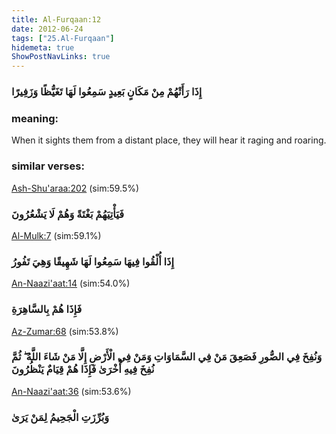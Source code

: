 ```yaml
---
title: Al-Furqaan:12
date: 2012-06-24
tags: ["25.Al-Furqaan"]
hidemeta: true 
ShowPostNavLinks: true 
---
```

### إِذَا رَأَتْهُمْ مِنْ مَكَانٍ بَعِيدٍ سَمِعُوا لَهَا تَغَيُّظًا وَزَفِيرًا
### meaning: 
When it sights them from a distant place, they will hear it raging and roaring.
### similar verses: 

[Ash-Shu'araa:202](/26/202) (sim:59.5%)

### فَيَأْتِيَهُمْ بَغْتَةً وَهُمْ لَا يَشْعُرُونَ

[Al-Mulk:7](/67/7) (sim:59.1%)

### إِذَا أُلْقُوا فِيهَا سَمِعُوا لَهَا شَهِيقًا وَهِيَ تَفُورُ

[An-Naazi'aat:14](/79/14) (sim:54.0%)

### فَإِذَا هُمْ بِالسَّاهِرَةِ

[Az-Zumar:68](/39/68) (sim:53.8%)

### وَنُفِخَ فِي الصُّورِ فَصَعِقَ مَنْ فِي السَّمَاوَاتِ وَمَنْ فِي الْأَرْضِ إِلَّا مَنْ شَاءَ اللَّهُ ۖ ثُمَّ نُفِخَ فِيهِ أُخْرَىٰ فَإِذَا هُمْ قِيَامٌ يَنْظُرُونَ

[An-Naazi'aat:36](/79/36) (sim:53.6%)

### وَبُرِّزَتِ الْجَحِيمُ لِمَنْ يَرَىٰ
